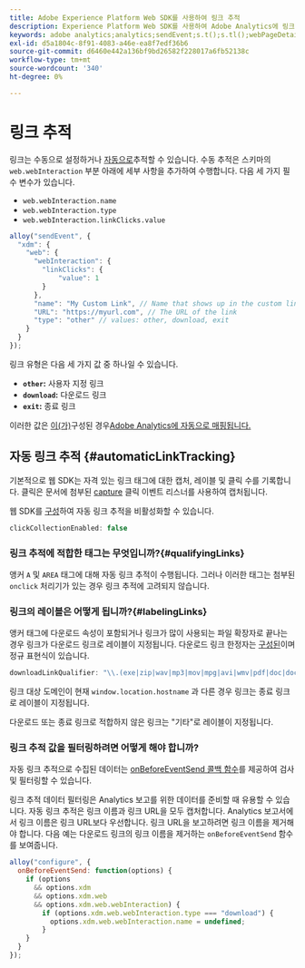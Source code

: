 ```yaml
---
title: Adobe Experience Platform Web SDK를 사용하여 링크 추적
description: Experience Platform Web SDK를 사용하여 Adobe Analytics에 링크 데이터를 전송하는 방법을 알아봅니다
keywords: adobe analytics;analytics;sendEvent;s.t();s.tl();webPageDetails;pageViews;webInteraction;웹 상호 작용;페이지 보기;링크 추적;링크 추적;링크 추적;클릭 컬렉션;클릭 컬렉션;
exl-id: d5a1804c-8f91-4083-a46e-ea8f7edf36b6
source-git-commit: d6460e442a136bf9bd26582f228017a6fb52138c
workflow-type: tm+mt
source-wordcount: '340'
ht-degree: 0%

---
```


# 링크 추적

링크는 수동으로 설정하거나 [자동으로](#automaticLinkTracking)추적할 수 있습니다. 수동 추적은 스키마의 `web.webInteraction` 부분 아래에 세부 사항을 추가하여 수행합니다. 다음 세 가지 필수 변수가 있습니다.

* `web.webInteraction.name`
* `web.webInteraction.type`
* `web.webInteraction.linkClicks.value`

```javascript
alloy("sendEvent", {
  "xdm": {
    "web": {
      "webInteraction": {
        "linkClicks": {
            "value": 1
        }
      },
      "name": "My Custom Link", // Name that shows up in the custom links report
      "URL": "https://myurl.com", // The URL of the link
      "type": "other" // values: other, download, exit
    }
  }
});
```

링크 유형은 다음 세 가지 값 중 하나일 수 있습니다.

* **`other`:** 사용자 지정 링크
* **`download`:** 다운로드 링크
* **`exit`:** 종료 링크

이러한 값은 [이(가)](adobe-analytics/analytics-overview.md)구성된 경우[Adobe Analytics에 자동으로 매핑됩니다.](adobe-analytics/automatically-mapped-vars.md)

## 자동 링크 추적 {#automaticLinkTracking}

기본적으로 웹 SDK는 자격 있는 링크 태그에 대한 캡처, 레이블 및 클릭 수를 기록합니다. 클릭은 문서에 첨부된 [capture](https://www.w3.org/TR/uievents/#capture-phase) 클릭 이벤트 리스너를 사용하여 캡처됩니다.

웹 SDK를 [구성](../fundamentals/configuring-the-sdk.md#clickCollectionEnabled)하여 자동 링크 추적을 비활성화할 수 있습니다.

```javascript
clickCollectionEnabled: false
```

### 링크 추적에 적합한 태그는 무엇입니까?{#qualifyingLinks}

앵커 `A` 및 `AREA` 태그에 대해 자동 링크 추적이 수행됩니다. 그러나 이러한 태그는 첨부된 `onclick` 처리기가 있는 경우 링크 추적에 고려되지 않습니다.

### 링크의 레이블은 어떻게 됩니까?{#labelingLinks}

앵커 태그에 다운로드 속성이 포함되거나 링크가 많이 사용되는 파일 확장자로 끝나는 경우 링크가 다운로드 링크로 레이블이 지정됩니다. 다운로드 링크 한정자는 [구성된](../fundamentals/configuring-the-sdk.md)이며 정규 표현식이 있습니다.

```javascript
downloadLinkQualifier: "\\.(exe|zip|wav|mp3|mov|mpg|avi|wmv|pdf|doc|docx|xls|xlsx|ppt|pptx)$"
```

링크 대상 도메인이 현재 `window.location.hostname` 과 다른 경우 링크는 종료 링크로 레이블이 지정됩니다.

다운로드 또는 종료 링크로 적합하지 않은 링크는 &quot;기타&quot;로 레이블이 지정됩니다.

### 링크 추적 값을 필터링하려면 어떻게 해야 합니까?

자동 링크 추적으로 수집된 데이터는 [onBeforeEventSend 콜백 함수](../fundamentals/tracking-events.md#modifying-events-globally)를 제공하여 검사 및 필터링할 수 있습니다.

링크 추적 데이터 필터링은 Analytics 보고를 위한 데이터를 준비할 때 유용할 수 있습니다. 자동 링크 추적은 링크 이름과 링크 URL을 모두 캡처합니다. Analytics 보고서에서 링크 이름은 링크 URL보다 우선합니다. 링크 URL을 보고하려면 링크 이름을 제거해야 합니다. 다음 예는 다운로드 링크의 링크 이름을 제거하는 `onBeforeEventSend` 함수를 보여줍니다.

```javascript
alloy("configure", {
  onBeforeEventSend: function(options) {
    if (options
      && options.xdm
      && options.xdm.web
      && options.xdm.web.webInteraction) {
        if (options.xdm.web.webInteraction.type === "download") {
          options.xdm.web.webInteraction.name = undefined;
        }
    }
  }
});
```

